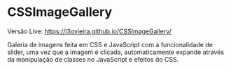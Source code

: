 # CSSImageGallery

Versão Live: https://l3ovieira.github.io/CSSImageGallery/

Galeria de imagens feita em CSS e JavaScript com a funcionalidade de slider, uma vez que a imagem é clicada, 
automaticamente expande através da manipulação de classes no JavaScript e efeitos do CSS.
